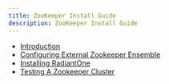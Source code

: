 ```yaml
---
title: ZooKeeper Install Guide
description: ZooKeeper Install Guide
---
```


- [Introduction](01-introduction.md)
- [Configuring External Zookeeper Ensemble](02-chapter-file-name.md)
- [Installing RadiantOne](03-installing-radiantone.md)
- [Testing A Zookeeper Cluster](04-testing-a-zookeeper-cluster.md)